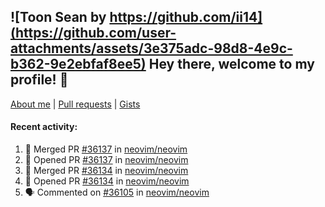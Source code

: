 ## ![Toon Sean by https://github.com/ii14](https://github.com/user-attachments/assets/3e375adc-98d8-4e9c-b362-9e2ebfaf8ee5) Hey there, welcome to my profile! 👋

[About me](https://seandewar.github.io/)
 | [Pull requests](https://github.com/search?p=1&q=author%3Aseandewar+is%3Apr)
 | [Gists](https://gist.github.com/seandewar)

#### Recent activity:

<!--START_SECTION:activity-->
1. 🎉 Merged PR [#36137](https://github.com/neovim/neovim/pull/36137) in [neovim/neovim](https://github.com/neovim/neovim)
2. 💪 Opened PR [#36137](https://github.com/neovim/neovim/pull/36137) in [neovim/neovim](https://github.com/neovim/neovim)
3. 🎉 Merged PR [#36134](https://github.com/neovim/neovim/pull/36134) in [neovim/neovim](https://github.com/neovim/neovim)
4. 💪 Opened PR [#36134](https://github.com/neovim/neovim/pull/36134) in [neovim/neovim](https://github.com/neovim/neovim)
5. 🗣 Commented on [#36105](https://github.com/neovim/neovim/issues/36105#issuecomment-3385738497) in [neovim/neovim](https://github.com/neovim/neovim)
<!--END_SECTION:activity-->
